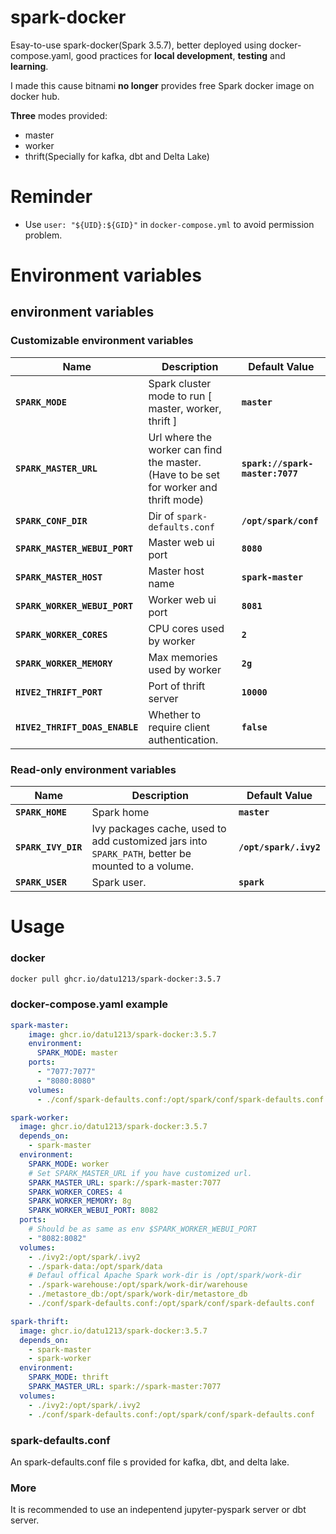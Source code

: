 # spark-docker
Esay-to-use spark-docker(Spark 3.5.7), better deployed using docker-compose.yaml, good practices for **local development**, **testing** and **learning**.

I made this cause bitnami **no longer** provides free Spark docker image on docker hub.

**Three** modes provided:
- master
- worker
- thrift(Specially for kafka, dbt and Delta Lake)

# Reminder
- Use `user: "${UID}:${GID}"` in `docker-compose.yml` to avoid permission problem.

# Environment variables
## environment variables
### Customizable environment variables
|Name|Description|Default Value|
|-|-|-|
|**`SPARK_MODE`**|Spark cluster mode to run \[ master, worker, thrift \]|**`master`**|
|**`SPARK_MASTER_URL`**|Url where the worker can find the master. (Have to be set for worker and thrift mode)|**`spark://spark-master:7077`**|
|**`SPARK_CONF_DIR`**|Dir of `spark-defaults.conf`|**`/opt/spark/conf`**|
|**`SPARK_MASTER_WEBUI_PORT`**|Master web ui port|**`8080`**|
|**`SPARK_MASTER_HOST`**|Master host name|**`spark-master`**|
|**`SPARK_WORKER_WEBUI_PORT`**|Worker web ui port|**`8081`**|
|**`SPARK_WORKER_CORES`**|CPU cores used by worker|**`2`**|
|**`SPARK_WORKER_MEMORY`**|Max memories used by worker|**`2g`**|
|**`HIVE2_THRIFT_PORT`**|Port of thrift server|**`10000`**|
|**`HIVE2_THRIFT_DOAS_ENABLE`**|Whether to require client authentication.|**`false`**|

### Read-only environment variables

|Name|Description|Default Value|
|-|-|-|
|**`SPARK_HOME`**|Spark home|**`master`**|
|**`SPARK_IVY_DIR`**|Ivy packages cache, used to add customized jars into `SPARK_PATH`, better be mounted to a volume.|**`/opt/spark/.ivy2`**|
|**`SPARK_USER`**|	Spark user.| **`spark`**|

# Usage

### docker
```bash
docker pull ghcr.io/datu1213/spark-docker:3.5.7
```

### docker-compose.yaml example
```yaml
spark-master:
    image: ghcr.io/datu1213/spark-docker:3.5.7
    environment:
      SPARK_MODE: master
    ports:
      - "7077:7077"
      - "8080:8080"
    volumes:
      - ./conf/spark-defaults.conf:/opt/spark/conf/spark-defaults.conf

spark-worker:
  image: ghcr.io/datu1213/spark-docker:3.5.7
  depends_on:
    - spark-master
  environment:
    SPARK_MODE: worker
    # Set SPARK_MASTER_URL if you have customized url.
    SPARK_MASTER_URL: spark://spark-master:7077
    SPARK_WORKER_CORES: 4
    SPARK_WORKER_MEMORY: 8g
    SPARK_WORKER_WEBUI_PORT: 8082
  ports:
    # Should be as same as env $SPARK_WORKER_WEBUI_PORT
    - "8082:8082"
  volumes:
    - ./ivy2:/opt/spark/.ivy2
    - ./spark-data:/opt/spark/data
    # Defaul offical Apache Spark work-dir is /opt/spark/work-dir
    - ./spark-warehouse:/opt/spark/work-dir/warehouse
    - ./metastore_db:/opt/spark/work-dir/metastore_db
    - ./conf/spark-defaults.conf:/opt/spark/conf/spark-defaults.conf

spark-thrift:
  image: ghcr.io/datu1213/spark-docker:3.5.7
  depends_on:
    - spark-master
    - spark-worker
  environment:
    SPARK_MODE: thrift
    SPARK_MASTER_URL: spark://spark-master:7077
  volumes:
    - ./ivy2:/opt/spark/.ivy2
    - ./conf/spark-defaults.conf:/opt/spark/conf/spark-defaults.conf
```

### spark-defaults.conf
An spark-defaults.conf file s provided for kafka, dbt, and delta lake.

### More

It is recommended to use an indepentend jupyter-pyspark server or dbt server.
